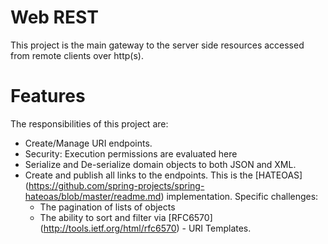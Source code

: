 Web REST
========================
This project is the main gateway to the server side resources accessed from remote clients over http(s).
 
Features
========================

The responsibilities of this project are:

- Create/Manage URI endpoints.
- Security: Execution permissions are evaluated here
- Serialize and De-serialize domain objects to both JSON and XML.
- Create and publish all links to the endpoints. This is the [HATEOAS] (https://github.com/spring-projects/spring-hateoas/blob/master/readme.md) 
implementation. Specific challenges:
    - The pagination of lists of objects
    - The ability to sort and filter via [RFC6570] (http://tools.ietf.org/html/rfc6570) - URI Templates.

    
